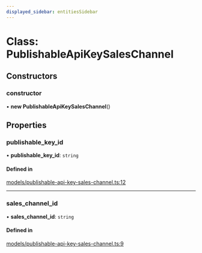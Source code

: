 ```yaml
---
displayed_sidebar: entitiesSidebar
---
```


# Class: PublishableApiKeySalesChannel

## Constructors

### constructor

• **new PublishableApiKeySalesChannel**()

## Properties

### publishable\_key\_id

• **publishable\_key\_id**: `string`

#### Defined in

[models/publishable-api-key-sales-channel.ts:12](https://github.com/cloudnepal/medusa/blob/4f3a7c90/packages/medusa/src/models/publishable-api-key-sales-channel.ts#L12)

___

### sales\_channel\_id

• **sales\_channel\_id**: `string`

#### Defined in

[models/publishable-api-key-sales-channel.ts:9](https://github.com/cloudnepal/medusa/blob/4f3a7c90/packages/medusa/src/models/publishable-api-key-sales-channel.ts#L9)
